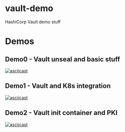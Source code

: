 # vault-demo
HashiCorp Vault demo stuff

# Demos
## Demo0 - Vault unseal and basic stuff
[![asciicast](https://asciinema.org/a/154577.png)](https://asciinema.org/a/154577)

## Demo1 - Vault and K8s integration
[![asciicast](https://asciinema.org/a/154578.png)](https://asciinema.org/a/154578)

## Demo2 - Vault init container and PKI
[![asciicast](https://asciinema.org/a/154579.png)](https://asciinema.org/a/154579)
